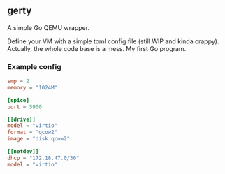 ## gerty

A simple Go QEMU wrapper.

Define your VM with a simple toml config file (still WIP and kinda
crappy). Actually, the whole code base is a mess. My first Go program.

### Example config

```toml
smp = 2
memory = "1024M"

[spice]
port = 5900

[[drive]]
model = "virtio"
format = "qcow2"
image = "disk.qcow2"

[[netdev]]
dhcp = "172.18.47.0/30"
model = "virtio"
```
